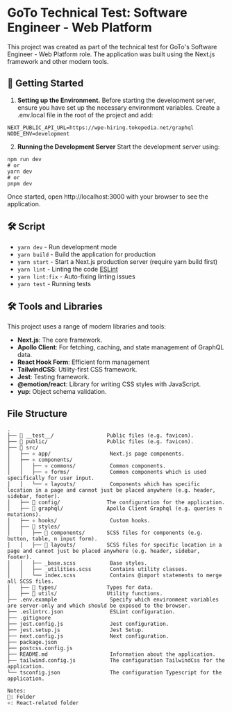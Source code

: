 # GoTo Technical Test: Software Engineer - Web Platform
 This project was created as part of the technical test for GoTo's Software Engineer - Web Platform role. The application was built using the Next.js framework and other modern tools.

## 🚀 Getting Started

1. **Setting up the Environment.**
Before starting the development server, ensure you have set up the necessary environment variables. Create a .env.local file in the root of the project and add:
```
NEXT_PUBLIC_API_URL=https://wpe-hiring.tokopedia.net/graphql
NODE_ENV=development
```

2. **Running the Development Server**
Start the development server using:
```
npm run dev
# or
yarn dev
# or
pnpm dev
```
Once started, open http://localhost:3000 with your browser to see the application.

## 🛠 Script
- `yarn dev` - Run development mode
- `yarn build` - Build the application for production
- `yarn start` - Start a Next.js production server (require yarn build first)
- `yarn lint` - Linting the code [ESLint](https://eslint.org/)
- `yarn lint:fix` - Auto-fixing linting issues
- `yarn test` - Running tests

## 🛠 Tools and Libraries
This project uses a range of modern libraries and tools:
- **Next.js**: The core framework.
- **Apollo Client**: For fetching, caching, and state management of GraphQL data.
- **React Hook Form**: Efficient form management
- **TailwindCSS**: Utility-first CSS framework.
- **Jest**: Testing framework.
- **@emotion/react**: Library for writing CSS styles with JavaScript.
- **yup**: Object schema validation.

## File Structure

```raw
.
├── 📂 __test__/                 Public files (e.g. favicon).
├── 📂 public/                   Public files (e.g. favicon).
├── 📂 src/
│   ├── ⚛️ app/                   Next.js page components.
│   ├── ⚛️ components/
│   │   ├── ⚛️ commons/           Common components.
│   │   ├── ⚛️ forms/             Common components which is used specifically for user input.
│   │   └── ⚛️ layouts/           Components which has specific location in a page and cannot just be placed anywhere (e.g. header, sidebar, footer).
│   ├── 📂 config/               The configuration for the application.
│   ├── 📂 graphql/              Apollo Client Graphql (e.g. queries n mutations).
│   ├── ⚛️ hooks/                 Custom hooks.
│   ├── 📂 styles/
│   │   ├── 📂 components/       SCSS files for components (e.g. button, table, n input form).
│   │   ├── 📂 layouts/          SCSS files for specific location in a page and cannot just be placed anywhere (e.g. header, sidebar, footer).
│   │   ├── _base.scss           Base styles.
│   │   ├── _utilities.scss      Contains utility classes.
│   │   └── index.scss           Contains @import statements to merge all SCSS files.
│   ├── 📂 types/                Types for data.
│   ├── 📂 utils/                Utility functions.
├── .env.example                 Specify which environment variables are server-only and which should be exposed to the browser.
├── .eslintrc.json               ESLint configuration.
├── .gitignore
├── jest.config.js               Jest configuration.
├── jest.setup.js                Jest Setup.
├── next.config.js               Next configuration.
├── package.json
├── postcss.config.js
├── README.md                    Information about the application.
├── tailwind.config.js           The configuration TailwindCss for the application.
└── tsconfig.json                The configuration Typescript for the application.

Notes:
📂: Folder
⚛️: React-related folder
```